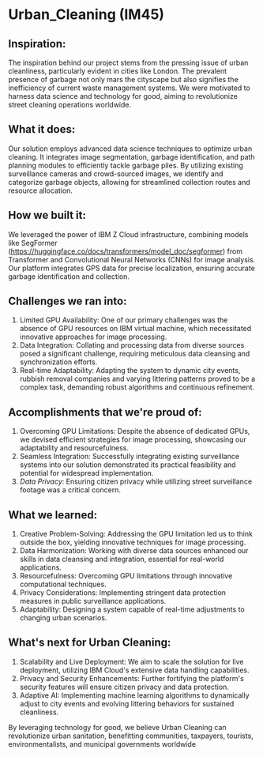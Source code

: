 # Urban_Cleaning (IM45)

## Inspiration:
The inspiration behind our project stems from the pressing issue of urban cleanliness, particularly evident in cities like London. The prevalent presence of garbage not only mars the cityscape but also signifies the inefficiency of current waste management systems. We were motivated to harness data science and technology for good, aiming to revolutionize street cleaning operations worldwide.

## What it does: 
Our solution employs advanced data science techniques to optimize urban cleaning. It integrates image segmentation, garbage identification, and path planning modules to efficiently tackle garbage piles. By utilizing existing surveillance cameras and crowd-sourced images, we identify and categorize garbage objects, allowing for streamlined collection routes and resource allocation. 

## How we built it:
We leveraged the power of IBM Z Cloud infrastructure, combining models like SegFormer (https://huggingface.co/docs/transformers/model_doc/segformer) from Transformer and Convolutional Neural Networks (CNNs) for image analysis. Our platform integrates GPS data for precise localization, ensuring accurate garbage identification and collection. 

## Challenges we ran into: 

1. Limited GPU Availability: One of our primary challenges was the absence of GPU resources on IBM virtual machine, which necessitated innovative approaches for image processing.
2. Data Integration: Collating and processing data from diverse sources posed a significant challenge, requiring meticulous data cleansing and synchronization efforts.
3. Real-time Adaptability: Adapting the system to dynamic city events, rubbish removal companies and varying littering patterns proved to be a complex task, demanding robust algorithms and continuous refinement. 

## Accomplishments that we're proud of: 

1. Overcoming GPU Limitations: Despite the absence of dedicated GPUs, we devised efficient strategies for image processing, showcasing our adaptability and resourcefulness.
2. Seamless Integration: Successfully integrating existing surveillance systems into our solution demonstrated its practical feasibility and potential for widespread implementation.
3. *Data Privacy*: Ensuring citizen privacy while utilizing street surveillance footage was a critical concern.

## What we learned: 

1. Creative Problem-Solving: Addressing the GPU limitation led us to think outside the box, yielding innovative techniques for image processing. 
2. Data Harmonization: Working with diverse data sources enhanced our skills in data cleansing and integration, essential for real-world applications. 
3. Resourcefulness: Overcoming GPU limitations through innovative computational techniques.
4. Privacy Considerations: Implementing stringent data protection measures in public surveillance applications.
5. Adaptability: Designing a system capable of real-time adjustments to changing urban scenarios.

## What's next for Urban Cleaning: 

1. Scalability and Live Deployment: We aim to scale the solution for live deployment, utilizing IBM Cloud's extensive data handling capabilities. 
2. Privacy and Security Enhancements: Further fortifying the platform's security features will ensure citizen privacy and data protection.
3. Adaptive AI: Implementing machine learning algorithms to dynamically adjust to city events and evolving littering behaviors for sustained cleanliness.

By leveraging technology for good, we believe Urban Cleaning can revolutionize urban sanitation, benefitting communities, taxpayers, tourists, environmentalists, and municipal governments worldwide
